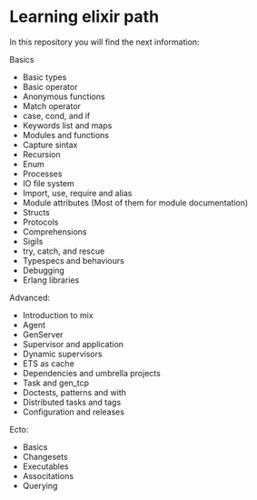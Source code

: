 # Learning elixir path
In this repository you will find the next information:

Basics 
- Basic types
- Basic operator
- Anonymous functions
- Match operator
- case, cond, and if
- Keywords list and maps
- Modules and functions
- Capture sintax
- Recursion
- Enum
- Processes
- IO file system
- Import, use, require and alias
- Module attributes (Most of them for module documentation)
- Structs
- Protocols
- Comprehensions
- Sigils
- try, catch, and rescue
- Typespecs and behaviours
- Debugging
- Erlang libraries

Advanced:

- Introduction to mix
- Agent
- GenServer
- Supervisor and application
- Dynamic supervisors
- ETS as cache
- Dependencies and umbrella projects
- Task and gen_tcp
- Doctests, patterns and with
- Distributed tasks and tags
- Configuration and releases

Ecto:

- Basics
- Changesets
- Executables
- Associtations
- Querying